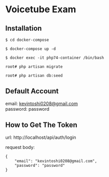 # Voicetube Exam

## Installation

```
$ cd docker-compose

$ docker-compose up -d

$ docker exec -it php74-container /bin/bash

root# php artisan migrate

root# php artisan db:seed 

```

## Default Account

email: kevintoshi0208@gmail.com  
password: password

## How to Get The Token 

url: http://localhost/api/auth/login

request body:
```
{
    "email": "kevintoshi0208@gmail.com",
    "password": "password"
}
```
